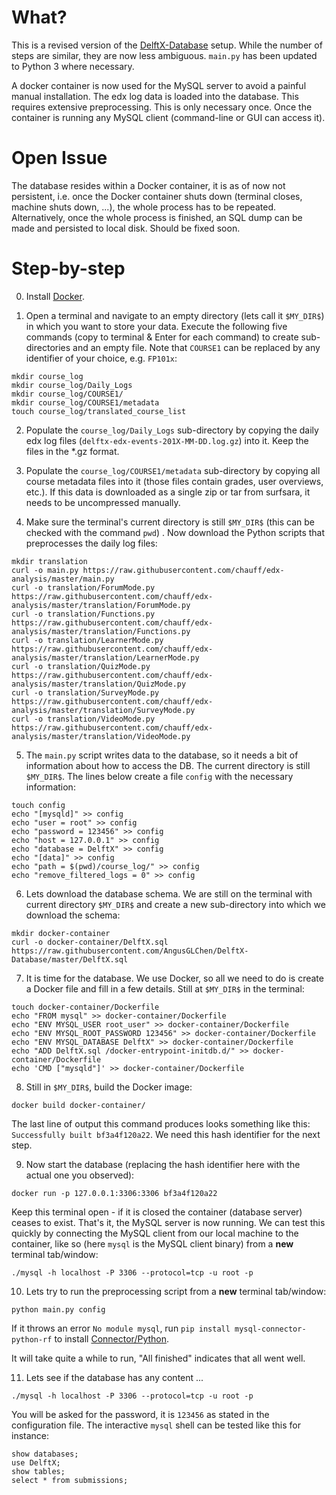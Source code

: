 # What?

This is a revised version of the [DelftX-Database](https://github.com/AngusGLChen/DelftX-Database) setup. While the number of steps are similar, they are now less ambiguous. `main.py` has been updated to Python 3 where necessary.

A docker container is now used for the MySQL server to avoid a painful manual installation. The edx log data is loaded into the database. This requires extensive preprocessing. This is only necessary once. Once the container is running any MySQL client (command-line or GUI can access it). 

# Open Issue

The database resides within a Docker container, it is as of now not persistent, i.e. once the Docker container shuts down (terminal closes, machine shuts down, ...), the whole process has to be repeated. Alternatively, once the whole process is finished, an SQL dump can be made and persisted to local disk.
Should be fixed soon.


# Step-by-step
0. Install [Docker](https://www.docker.com/).

1. Open a terminal and navigate to an empty directory (lets call it `$MY_DIR$`) in which you want to store your data. Execute the following five commands (copy to terminal & Enter for each command) to create sub-directories and an empty file. Note that `COURSE1` can be replaced by any identifier of your choice, e.g. `FP101x`:
```
mkdir course_log
mkdir course_log/Daily_Logs
mkdir course_log/COURSE1/
mkdir course_log/COURSE1/metadata
touch course_log/translated_course_list
```

2. Populate the `course_log/Daily_Logs` sub-directory by copying the daily edx log files (`delftx-edx-events-201X-MM-DD.log.gz`) into it. Keep the files in the \*.gz format.

3. Populate the `course_log/COURSE1/metadata` sub-directory by copying all course metadata files into it (those files contain grades, user overviews, etc.). If this data is downloaded as a single zip or tar from surfsara, it needs to be uncompressed manually. 

4. Make sure the terminal's current directory is still `$MY_DIR$` (this can be checked with the command `pwd`) . Now download the Python scripts that preprocesses the daily log files:
```
mkdir translation
curl -o main.py https://raw.githubusercontent.com/chauff/edx-analysis/master/main.py
curl -o translation/ForumMode.py https://raw.githubusercontent.com/chauff/edx-analysis/master/translation/ForumMode.py
curl -o translation/Functions.py https://raw.githubusercontent.com/chauff/edx-analysis/master/translation/Functions.py
curl -o translation/LearnerMode.py https://raw.githubusercontent.com/chauff/edx-analysis/master/translation/LearnerMode.py
curl -o translation/QuizMode.py https://raw.githubusercontent.com/chauff/edx-analysis/master/translation/QuizMode.py
curl -o translation/SurveyMode.py https://raw.githubusercontent.com/chauff/edx-analysis/master/translation/SurveyMode.py
curl -o translation/VideoMode.py https://raw.githubusercontent.com/chauff/edx-analysis/master/translation/VideoMode.py
```

5. The `main.py` script writes data to the database, so it needs a bit of information about how to access the DB. The current directory is still `$MY_DIR$`. The lines below create a file `config` with the necessary information:
```
touch config
echo "[mysqld]" >> config
echo "user = root" >> config
echo "password = 123456" >> config
echo "host = 127.0.0.1" >> config
echo "database = DelftX" >> config
echo "[data]" >> config
echo "path = $(pwd)/course_log/" >> config
echo "remove_filtered_logs = 0" >> config
```

6. Lets download the database schema. We are still on the terminal with current directory `$MY_DIR$` and create a new sub-directory into which we download the schema:
```
mkdir docker-container
curl -o docker-container/DelftX.sql https://raw.githubusercontent.com/AngusGLChen/DelftX-Database/master/DelftX.sql
```

7. It is time for the database. We use Docker, so all we need to do is create a Docker file and fill in a few details. Still at `$MY_DIR$` in the terminal:
```
touch docker-container/Dockerfile
echo "FROM mysql" >> docker-container/Dockerfile
echo "ENV MYSQL_USER root_user" >> docker-container/Dockerfile 
echo "ENV MYSQL_ROOT_PASSWORD 123456" >> docker-container/Dockerfile
echo "ENV MYSQL_DATABASE DelftX" >> docker-container/Dockerfile
echo "ADD DelftX.sql /docker-entrypoint-initdb.d/" >> docker-container/Dockerfile
echo 'CMD ["mysqld"]' >> docker-container/Dockerfile
```

8. Still in `$MY_DIR$`, build the Docker image:
```
docker build docker-container/
```
The last line of output this command produces looks something like this: `Successfully built bf3a4f120a22`. We need this hash identifier for the next step.

9. Now start the database (replacing the hash identifier here with the actual one you observed):
```
docker run -p 127.0.0.1:3306:3306 bf3a4f120a22
```
Keep this terminal open - if it is closed the container (database server) ceases to exist. That's it, the MySQL server is now running. We can test this quickly by connecting the MySQL client from our local machine to the container, like so (here `mysql` is the MySQL client binary) from a **new** terminal tab/window:
```
./mysql -h localhost -P 3306 --protocol=tcp -u root -p
```

10. Lets try to run the preprocessing script from a **new** terminal tab/window:
```
python main.py config
```
If it throws an error `No module mysql`, run `pip install mysql-connector-python-rf` to install [Connector/Python](https://dev.mysql.com/doc/connector-python/en/connector-python-installation.html). 

It will take quite a while to run, "All finished" indicates that all went well.

11. Lets see if the database has any content ...
```
./mysql -h localhost -P 3306 --protocol=tcp -u root -p
```
You will be asked for the password, it is `123456` as stated in the configuration file. The interactive `mysql` shell can be tested like this for instance:
```
show databases;
use DelftX;
show tables;
select * from submissions;
```


